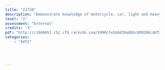 ```yaml
---
title: "21720"
description: "Demonstrate knowledge of motorcycle, car, light and heavy commercial vehicle braking systems"
level: "2"
assessment: "External"
credits: "3"
pdf: "http://c1940652.r52.cf0.rackcdn.com/5990cfe1b8d39a0bbc000206/AUT2-21720.pdf"
categories:
    - "AUT2"
    
    
    
    
---
```

